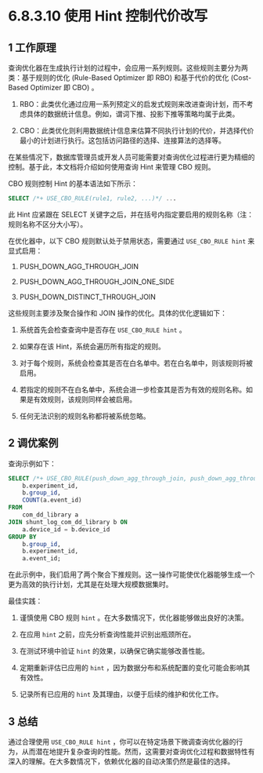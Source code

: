 # 6.8.3.10 使用 Hint 控制代价改写

## 1 工作原理

查询优化器在生成执行计划的过程中，会应用一系列规则。这些规则主要分为两类：基于规则的优化 (Rule-Based Optimizer 即 RBO) 和基于代价的优化 (Cost-Based Optimizer 即 CBO) 。

1. RBO：此类优化通过应用一系列预定义的启发式规则来改进查询计划，而不考虑具体的数据统计信息。例如，谓词下推、投影下推等策略均属于此类。

2. CBO：此类优化则利用数据统计信息来估算不同执行计划的代价，并选择代价最小的计划进行执行。这包括访问路径的选择、连接算法的选择等。

在某些情况下，数据库管理员或开发人员可能需要对查询优化过程进行更为精细的控制。基于此，本文档将介绍如何使用查询 Hint 来管理 CBO 规则。

CBO 规则控制 Hint 的基本语法如下所示：

```sql
SELECT /*+ USE_CBO_RULE(rule1, rule2, ...)*/ ...
```

此 Hint 应紧跟在 SELECT 关键字之后，并在括号内指定要启用的规则名称（注：规则名称不区分大小写）。

在优化器中，以下 CBO 规则默认处于禁用状态，需要通过 `USE_CBO_RULE hint` 来显式启用：

1. PUSH_DOWN_AGG_THROUGH_JOIN

2. PUSH_DOWN_AGG_THROUGH_JOIN_ONE_SIDE

3. PUSH_DOWN_DISTINCT_THROUGH_JOIN

这些规则主要涉及聚合操作和 JOIN 操作的优化。具体的优化逻辑如下：

1. 系统首先会检查查询中是否存在 `USE_CBO_RULE hint` 。

2. 如果存在该 Hint，系统会遍历所有指定的规则。

3. 对于每个规则，系统会检查其是否在白名单中。若在白名单中，则该规则将被启用。

4. 若指定的规则不在白名单中，系统会进一步检查其是否为有效的规则名称。如果是有效规则，该规则同样会被启用。

5. 任何无法识别的规则名称都将被系统忽略。

## 2 调优案例

查询示例如下：

```sql
SELECT /*+ USE_CBO_RULE(push_down_agg_through_join, push_down_agg_through_join_one_side)*/    a.event_id,
    b.experiment_id,
    b.group_id,
    COUNT(a.event_id)
FROM
    com_dd_library a
JOIN shunt_log_com_dd_library b ON
    a.device_id = b.device_id
GROUP BY
    b.group_id,
    b.experiment_id,
    a.event_id;
```

在此示例中，我们启用了两个聚合下推规则。这一操作可能使优化器能够生成一个更为高效的执行计划，尤其是在处理大规模数据集时。

最佳实践：

1. 谨慎使用 CBO 规则 `hint` 。在大多数情况下，优化器能够做出良好的决策。

2. 在应用 `hint` 之前，应先分析查询性能并识别出瓶颈所在。

3. 在测试环境中验证 `hint` 的效果，以确保它确实能够改善性能。

4. 定期重新评估已应用的 `hint` ，因为数据分布和系统配置的变化可能会影响其有效性。

5. 记录所有已应用的 `hint` 及其理由，以便于后续的维护和优化工作。

## 3 总结

通过合理使用 `USE_CBO_RULE hint` ，你可以在特定场景下微调查询优化器的行为，从而潜在地提升复杂查询的性能。然而，这需要对查询优化过程和数据特性有深入的理解。在大多数情况下，依赖优化器的自动决策仍然是最佳的选择。
